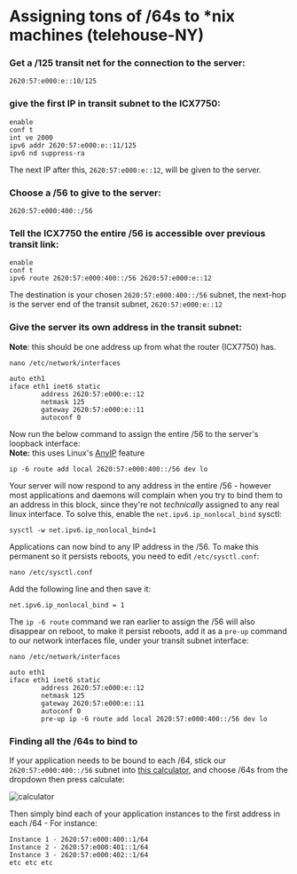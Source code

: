 # Assigning tons of /64s to *nix machines (telehouse-NY)

### Get a /125 transit net for the connection to the server:
`2620:57:e000:e::10/125`

### give the first IP in transit subnet to the ICX7750:
```
enable
conf t
int ve 2000
ipv6 addr 2620:57:e000:e::11/125
ipv6 nd suppress-ra
```
The next IP after this, `2620:57:e000:e::12`, will be given to the server.

### Choose a /56 to give to the server:
`2620:57:e000:400::/56`

### Tell the ICX7750 the entire /56 is accessible over previous transit link:
```
enable
conf t
ipv6 route 2620:57:e000:400::/56 2620:57:e000:e::12
```  

The destination is your chosen `2620:57:e000:400::/56` subnet, the next-hop is the server end of the transit subnet, `2620:57:e000:e::12`

### Give the server its own address in the transit subnet:
**Note**: this should be one address up from what the router (ICX7750) has.

```
nano /etc/network/interfaces

auto eth1
iface eth1 inet6 static
        address 2620:57:e000:e::12
        netmask 125
        gateway 2620:57:e000:e::11
        autoconf 0
```
Now run the below command to assign the entire /56 to the server's loopback interface:  
**Note:** this uses Linux's [AnyIP](https://blog.widodh.nl/2016/04/anyip-bind-a-whole-subnet-to-your-linux-machine/) feature  

`ip -6 route add local 2620:57:e000:400::/56 dev lo`

Your server will now respond to any address in the entire /56 - however most applications and daemons will complain when you try to bind them to an address in this block, since they're not *technically* assigned to any real linux interface. To solve this, enable the `net.ipv6.ip_nonlocal_bind` sysctl:  

`sysctl -w net.ipv6.ip_nonlocal_bind=1`

Applications can now bind to any IP address in the /56. To make this permanent so it persists reboots, you need to edit `/etc/sysctl.conf`:

```nano /etc/sysctl.conf```

Add the following line and then save it:

`net.ipv6.ip_nonlocal_bind = 1`  

The `ip -6 route` command we ran earlier to assign the /56 will also disappear on reboot, to make it persist reboots, add it as a `pre-up` command to our network interfaces file, under your transit subnet interface:

```
nano /etc/network/interfaces

auto eth1
iface eth1 inet6 static
        address 2620:57:e000:e::12
        netmask 125
        gateway 2620:57:e000:e::11
        autoconf 0
        pre-up ip -6 route add local 2620:57:e000:400::/56 dev lo
```

### Finding all the /64s to bind to
If your application needs to be bound to each /64, stick our `2620:57:e000:400::/56` subnet into [this calculator](https://subnettingpractice.com/ipv6_subnetting.html), and choose /64s from the dropdown then press calculate:

![calculator](../../data/other/brocade/64nix-1.png) 

Then simply bind each of your application instances to the first address in each /64 - For instance:

```
Instance 1 - 2620:57:e000:400::1/64
Instance 2 - 2620:57:e000:401::1/64
Instance 3 - 2620:57:e000:402::1/64
etc etc etc
```



